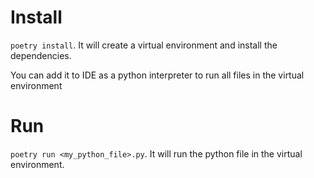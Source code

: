 
# Install

`poetry install`. It will create a virtual environment and install the dependencies.

You can add it to IDE as a python interpreter to run all files in the virtual environment

# Run

`poetry run <my_python_file>.py`. It will run the python file in the virtual environment.